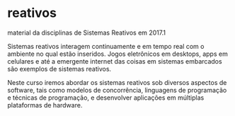 # reativos
material da disciplinas de Sistemas Reativos em 2017.1

Sistemas reativos interagem continuamente e em tempo real com o ambiente  no qual estão inseridos. Jogos eletrônicos em desktops, apps em celulares e até a emergente internet das coisas em sistemas embarcados são exemplos de sistemas reativos.

Neste curso iremos abordar os sistemas reativos sob diversos aspectos de software, tais como modelos de concorrência, linguagens de programação e técnicas de programação, e desenvolver aplicações em múltiplas plataformas de hardware.
